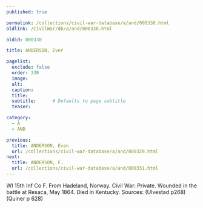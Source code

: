 ```yaml
---
published: true

permalink: /collections/civil-war-database/a/and/000330.html
oldlink: /CivilWar/db/a/and/000330.html

oldid: 000330

title: ANDERSON, Ever

pagelist:
  exclude: false
  order: 330
  image: 
  alt:
  caption:
  title:
  subtitle:      # Defaults to page subtitle
  teaser:

category: 
  - A 
  - AND

previous:
  title: ANDERSON, Evan
  url: /collections/civil-war-database/a/and/000329.html  
next:
  title: ANDERSON, F.
  url: /collections/civil-war-database/a/and/000331.html   
---
```

WI 15th Inf Co F. From Hadeland, Norway. Civil War: Private. Wounded in the battle at Resaca, May 1864. Died in Kentucky. Sources: (Ulvestad p268) (Quiner p 628)